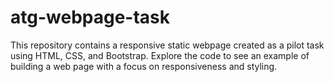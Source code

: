 # atg-webpage-task
This repository contains a responsive static webpage created as a pilot task using HTML, CSS, and Bootstrap. Explore the code to see an example of building a web page with a focus on responsiveness and styling.
